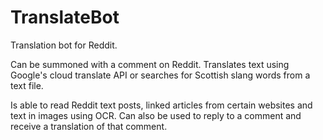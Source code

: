 # TranslateBot
Translation bot for Reddit.

Can be summoned with a comment on Reddit. Translates text using Google's cloud translate API or searches for Scottish slang words from a text file.

Is able to read Reddit text posts, linked articles from certain websites and text in images using OCR. Can also be used to reply to a comment and receive a translation of that comment.
